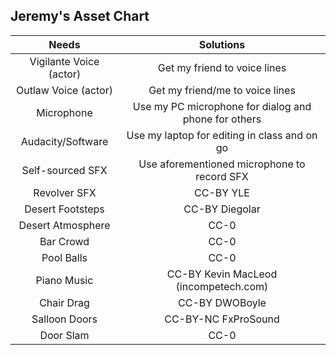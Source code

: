 ## Jeremy's Asset Chart
|Needs                    | Solutions                                          |
|:-----------------------:|:--------------------------------------------------:|
|Vigilante Voice (actor)  |Get my friend to voice lines                        |
|Outlaw Voice (actor)     |Get my friend/me to voice lines                     |
|Microphone               |Use my PC microphone for dialog and phone for others|
|Audacity/Software        |Use my laptop for editing in class and on go        |
|Self-sourced SFX         |Use aforementioned microphone to record SFX         |
|Revolver SFX             |CC-BY YLE                                           |
|Desert Footsteps         |CC-BY Diegolar                                      |
|Desert Atmosphere        |CC-0                                                |
|Bar Crowd                |CC-0                                                |
|Pool Balls               |CC-0                                                |
|Piano Music              |CC-BY Kevin MacLeod (incompetech.com)               |
|Chair Drag               |CC-BY DWOBoyle                                      |
|Salloon Doors            |CC-BY-NC FxProSound                                 |
|Door Slam                |CC-0                                                |

